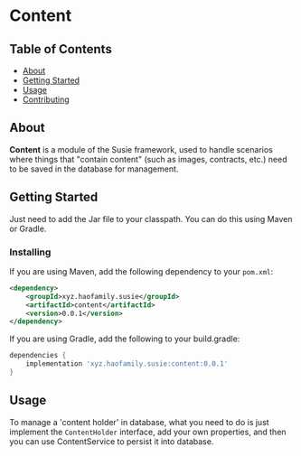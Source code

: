 # Content

## Table of Contents

- [About](#about)
- [Getting Started](#getting_started)
- [Usage](#usage)
- [Contributing](../CONTRIBUTING.md)

## About <a name = "about"></a>

**Content** is a module of the Susie framework, used to handle scenarios where things that "contain content" (such as images, contracts, etc.) need to be saved in the database for management.


## Getting Started <a name = "getting_started"></a>

Just need to add the Jar file to your classpath. You can do this using Maven or Gradle.

### Installing

If you are using Maven, add the following dependency to your `pom.xml`:

```xml
<dependency>
    <groupId>xyz.haofamily.susie</groupId>
    <artifactId>content</artifactId>
    <version>0.0.1</version>
</dependency>
```


If you are using Gradle, add the following to your build.gradle:

```gradle
dependencies {
    implementation 'xyz.haofamily.susie:content:0.0.1'
}
```

## Usage <a name = "usage"></a>

To manage a 'content holder' in database, what you need to do is just implement the ```ContentHolder``` interface, add your own properties, and then you can use ContentService to persist it into database.
